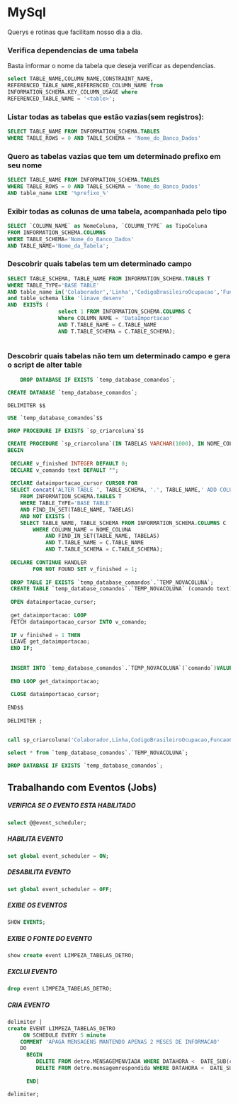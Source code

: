 # MySql
Querys e rotinas que facilitam nosso dia a dia.


### Verifica dependencias de uma tabela
Basta informar o nome da tabela que deseja verificar as dependencias.
```sql
select TABLE_NAME,COLUMN_NAME,CONSTRAINT_NAME, 
REFERENCED_TABLE_NAME,REFERENCED_COLUMN_NAME from 
INFORMATION_SCHEMA.KEY_COLUMN_USAGE where 
REFERENCED_TABLE_NAME = '<table>'; 

```

### Listar todas as tabelas que estão vazias(sem registros):
```sql
SELECT TABLE_NAME FROM INFORMATION_SCHEMA.TABLES
WHERE TABLE_ROWS = 0 AND TABLE_SCHEMA = 'Nome_do_Banco_Dados'

```

### Quero as tabelas vazias que tem um determinado prefixo em seu nome
```sql
SELECT TABLE_NAME FROM INFORMATION_SCHEMA.TABLES
WHERE TABLE_ROWS = 0 AND TABLE_SCHEMA = 'Nome_do_Banco_Dados'
AND table_name LIKE '%prefixo_%'

```

### Exibir todas as colunas de uma tabela, acompanhada pelo tipo
```sql
SELECT `COLUMN_NAME` as NomeColuna, `COLUMN_TYPE` as TipoColuna
FROM INFORMATION_SCHEMA.COLUMNS
WHERE TABLE_SCHEMA='Nome_do_Banco_Dados'
AND TABLE_NAME='Nome_da_Tabela';

```
### Descobrir quais tabelas tem um determinado campo
```sql
SELECT TABLE_SCHEMA, TABLE_NAME FROM INFORMATION_SCHEMA.TABLES T
WHERE TABLE_TYPE='BASE TABLE'
AND table_name in('Colaborador','Linha','CodigoBrasileiroOcupacao','FuncaoColaborador','UnidadeOperacional','TipoVeiculo','Veiculo','PessoaFisica')
and table_schema like 'linave_desenv'
AND  EXISTS (
				select 1 FROM INFORMATION_SCHEMA.COLUMNS C 
				Where COLUMN_NAME = 'DataImportacao'
				AND T.TABLE_NAME = C.TABLE_NAME 
                AND T.TABLE_SCHEMA = C.TABLE_SCHEMA);
    
```
### Descobrir quais tabelas não tem um determinado campo e gera o script de alter table
```sql
    DROP DATABASE IF EXISTS `temp_database_comandos`;

CREATE DATABASE `temp_database_comandos`;

DELIMITER $$

USE `temp_database_comandos`$$

DROP PROCEDURE IF EXISTS `sp_criarcoluna`$$

CREATE PROCEDURE `sp_criarcoluna`(IN TABELAS VARCHAR(1000), IN NOME_COLUNA VARCHAR(100), IN TIPO_COLUNA VARCHAR(30))
BEGIN
 
 DECLARE v_finished INTEGER DEFAULT 0;
 DECLARE v_comando text DEFAULT "";
   
 DEClARE dataimportacao_cursor CURSOR FOR 
 SELECT concat('ALTER TABLE ', TABLE_SCHEMA, '.', TABLE_NAME,' ADD COLUMN ', NOME_COLUNA, ' ', TIPO_COLUNA, ' null;')
	FROM INFORMATION_SCHEMA.TABLES T
	WHERE TABLE_TYPE='BASE TABLE'
	AND FIND_IN_SET(TABLE_NAME, TABELAS)
	AND NOT EXISTS (
	SELECT TABLE_NAME, TABLE_SCHEMA FROM INFORMATION_SCHEMA.COLUMNS C 
		WHERE COLUMN_NAME = NOME_COLUNA
			AND FIND_IN_SET(TABLE_NAME, TABELAS)
			AND T.TABLE_NAME = C.TABLE_NAME 
			AND T.TABLE_SCHEMA = C.TABLE_SCHEMA);
 
 DECLARE CONTINUE HANDLER 
        FOR NOT FOUND SET v_finished = 1;
 
 DROP TABLE IF EXISTS `temp_database_comandos`.`TEMP_NOVACOLUNA`; 
 CREATE TABLE `temp_database_comandos`.`TEMP_NOVACOLUNA` (comando text);
 
 OPEN dataimportacao_cursor;
 
 get_dataimportacao: LOOP
 FETCH dataimportacao_cursor INTO v_comando;
 
 IF v_finished = 1 THEN 
 LEAVE get_dataimportacao;
 END IF;
  
 
 INSERT INTO `temp_database_comandos`.`TEMP_NOVACOLUNA`(`comando`)VALUES(v_comando);
  
 END LOOP get_dataimportacao;
 
 CLOSE dataimportacao_cursor;
 
END$$
 
DELIMITER ;


call sp_criarcoluna('Colaborador,Linha,CodigoBrasileiroOcupacao,FuncaoColaborador,UnidadeOperacional,TipoVeiculo,Veiculo,PessoaFisica', 'DataImportacao','DateTime');

select * from `temp_database_comandos`.`TEMP_NOVACOLUNA`;

DROP DATABASE IF EXISTS `temp_database_comandos`;

```

## Trabalhando com Eventos (Jobs)
##### VERIFICA SE O EVENTO ESTA HABILITADO
```sql
select @@event_scheduler;
```
##### HABILITA EVENTO
```sql
set global event_scheduler = ON;
```
##### DESABILITA EVENTO
```sql
set global event_scheduler = OFF;
```
##### EXIBE OS EVENTOS
```sql
SHOW EVENTS; 
```

##### EXIBE O FONTE DO EVENTO
```sql
show create event LIMPEZA_TABELAS_DETRO;
```

##### EXCLUI EVENTO
```sql
drop event LIMPEZA_TABELAS_DETRO;
```

##### CRIA EVENTO
```sql
delimiter |
create EVENT LIMPEZA_TABELAS_DETRO
     ON SCHEDULE EVERY 5 minute
    COMMENT 'APAGA MENSAGENS MANTENDO APENAS 2 MESES DE INFORMACAO'
    DO
      BEGIN
         DELETE FROM detro.MENSAGEMENVIADA WHERE DATAHORA <  DATE_SUB(current_timestamp(),INTERVAL 2 MONTH) LIMIT 10000;
		 DELETE FROM detro.mensagemrespondida WHERE DATAHORA <  DATE_SUB(current_timestamp(),INTERVAL 2 MONTH) LIMIT 10000;
		
      END|

delimiter;
```
